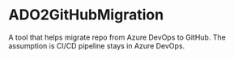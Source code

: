 # ADO2GitHubMigration
A tool that helps migrate repo from Azure DevOps to GitHub. The assumption is CI/CD pipeline stays in Azure DevOps.
